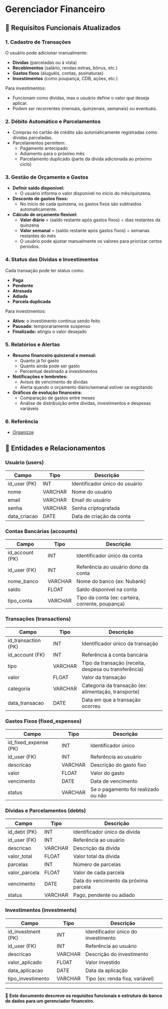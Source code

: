 # Gerenciador Financeiro

## 🔹 Requisitos Funcionais Atualizados

### 1. Cadastro de Transações
O usuário pode adicionar manualmente:
- **Dívidas** (parceladas ou à vista)
- **Recebimentos** (salário, rendas extras, bônus, etc.)
- **Gastos fixos** (aluguéis, contas, assinaturas)
- **Investimentos** (como poupança, CDB, ações, etc.)

Para investimentos:
- Funcionam como dívidas, mas o usuário define o valor que deseja aplicar.
- Podem ser recorrentes (mensais, quinzenais, semanais) ou eventuais.

### 2. Débito Automático e Parcelamentos
- Compras no cartão de crédito são automaticamente registradas como dívidas parceladas.
- Parcelamentos permitem:
  - Pagamento antecipado
  - Adiamento para o próximo mês
  - Parcelamento duplicado (parte da dívida adicionada ao próximo ciclo)

### 3. Gestão de Orçamento e Gastos
- **Definir saldo disponível:**
  - O usuário informa o valor disponível no início do mês/quinzena.
- **Desconto de gastos fixos:**
  - No início de cada quinzena, os gastos fixos são subtraídos automaticamente.
- **Cálculo de orçamento flexível:**
  - **Valor diário** = (saldo restante após gastos fixos) ÷ dias restantes da quinzena
  - **Valor semanal** = (saldo restante após gastos fixos) ÷ semanas restantes do mês
  - O usuário pode ajustar manualmente os valores para priorizar certos períodos.

### 4. Status das Dívidas e Investimentos
Cada transação pode ter status como:
- **Paga**
- **Pendente**
- **Atrasada**
- **Adiada**
- **Parcela duplicada**

Para investimentos:
- **Ativo:** o investimento continua sendo feito
- **Pausado:** temporariamente suspenso
- **Finalizado:** atingiu o valor desejado

### 5. Relatórios e Alertas
- **Resumo financeiro quinzenal e mensal:**
  - Quanto já foi gasto
  - Quanto ainda pode ser gasto
  - Percentual destinado a investimentos
- **Notificações e lembretes:**
  - Avisos de vencimento de dívidas
  - Alerta quando o orçamento diário/semanal estiver se esgotando
- **Gráficos de evolução financeira:**
  - Comparação de gastos entre meses
  - Análise de distribuição entre dívidas, investimentos e despesas variáveis

### 6. Referência
- [Organizze](https://app.organizze.com.br/)

## 🔹 Entidades e Relacionamentos

### Usuário (users)
| Campo         | Tipo       | Descrição                        |
|--------------|-----------|--------------------------------|
| id_user (PK) | INT       | Identificador único do usuário |
| nome         | VARCHAR   | Nome do usuário                |
| email        | VARCHAR   | Email do usuário               |
| senha        | VARCHAR   | Senha criptografada            |
| data_criacao | DATE      | Data de criação da conta       |

### Contas Bancárias (accounts)
| Campo         | Tipo       | Descrição                                |
|--------------|-----------|----------------------------------------|
| id_account (PK) | INT   | Identificador único da conta          |
| id_user (FK)  | INT   | Referência ao usuário dono da conta    |
| nome_banco    | VARCHAR | Nome do banco (ex: Nubank)            |
| saldo         | FLOAT   | Saldo disponível na conta              |
| tipo_conta    | VARCHAR | Tipo da conta (ex: carteira, corrente, poupança) |

### Transações (transactions)
| Campo            | Tipo       | Descrição                                |
|----------------|-----------|----------------------------------------|
| id_transaction (PK) | INT   | Identificador único da transação     |
| id_account (FK) | INT   | Referência à conta bancária          |
| tipo           | VARCHAR | Tipo da transação (receita, despesa ou transferência) |
| valor         | FLOAT   | Valor da transação                     |
| categoria     | VARCHAR | Categoria da transação (ex: alimentação, transporte) |
| data_transacao | DATE   | Data em que a transação ocorreu       |

### Gastos Fixos (fixed_expenses)
| Campo             | Tipo       | Descrição                       |
|-----------------|-----------|---------------------------------|
| id_fixed_expense (PK) | INT | Identificador único            |
| id_user (FK)    | INT       | Referência ao usuário           |
| descricao       | VARCHAR   | Descrição do gasto fixo         |
| valor          | FLOAT     | Valor do gasto                  |
| vencimento     | DATE      | Data de vencimento              |
| status         | VARCHAR   | Se o pagamento foi realizado ou não |

### Dívidas e Parcelamentos (debts)
| Campo         | Tipo       | Descrição                        |
|--------------|-----------|--------------------------------|
| id_debt (PK) | INT       | Identificador único da dívida  |
| id_user (FK) | INT       | Referência ao usuário         |
| descricao    | VARCHAR   | Descrição da dívida           |
| valor_total  | FLOAT     | Valor total da dívida         |
| parcelas     | INT       | Número de parcelas           |
| valor_parcela | FLOAT    | Valor de cada parcela        |
| vencimento   | DATE      | Data do vencimento da próxima parcela |
| status       | VARCHAR   | Pago, pendente ou adiado     |

### Investimentos (investments)
| Campo            | Tipo       | Descrição                        |
|----------------|-----------|--------------------------------|
| id_investment (PK) | INT  | Identificador único do investimento |
| id_user (FK)  | INT       | Referência ao usuário         |
| descricao     | VARCHAR   | Descrição do investimento    |
| valor_aplicado | FLOAT   | Valor investido             |
| data_aplicacao | DATE    | Data da aplicação           |
| tipo_investimento | VARCHAR | Tipo (ex: renda fixa, variável) |

---
📌 **Este documento descreve os requisitos funcionais e estrutura do banco de dados para um gerenciador financeiro.**

